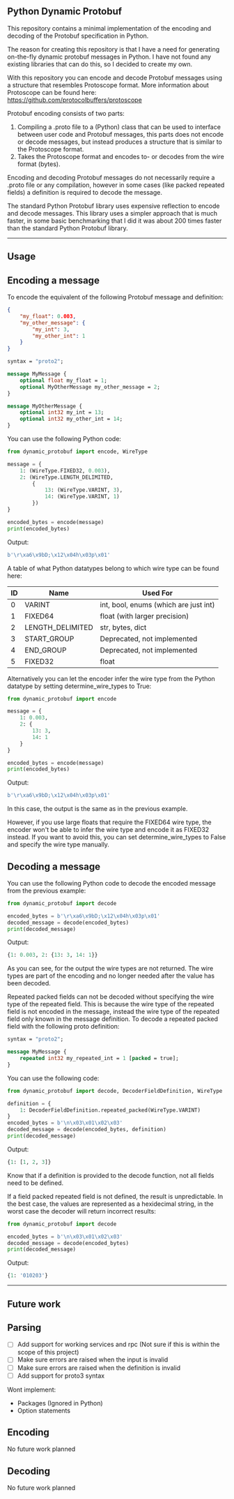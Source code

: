 Python Dynamic Protobuf
-----

This repository contains a minimal implementation of the encoding and decoding of the Protobuf specification in Python.

The reason for creating this repository is that I have a need for generating on-the-fly dynamic protobuf messages in Python. I have not found any existing libraries that can do this, so I decided to create my own.

With this repository you can encode and decode Protobuf messages using a structure that resembles Protoscope format.
More information about Protoscope can be found here: https://github.com/protocolbuffers/protoscope

Protobuf encoding consists of two parts:
1. Compiling a .proto file to a (Python) class that can be used to interface between user code and Protobuf messages, this parts does not encode or decode messages, but instead produces a structure that is similar to the Protoscope format.
2. Takes the Protoscope format and encodes to- or decodes from the wire format (bytes).

Encoding and decoding Protobuf messages do not necessarily require a .proto file or any compilation, however in some cases (like packed repeated fields) a definition is required to decode the message.

The standard Python Protobuf library uses expensive reflection to encode and decode messages.
This library uses a simpler approach that is much faster, in some basic benchmarking that I did it was about 200 times faster than the standard Python Protobuf library.

-----

Usage
-----

Encoding a message
-----

To encode the equivalent of the following Protobuf message and definition:

```json
{
    "my_float": 0.003,
    "my_other_message": {
        "my_int": 3,
        "my_other_int": 1
    }
}
```

```protobuf
syntax = "proto2";

message MyMessage {
    optional float my_float = 1;
    optional MyOtherMessage my_other_message = 2;
}

message MyOtherMessage {
    optional int32 my_int = 13;
    optional int32 my_other_int = 14;
}
```

You can use the following Python code:

```python
from dynamic_protobuf import encode, WireType

message = {
    1: (WireType.FIXED32, 0.003),
    2: (WireType.LENGTH_DELIMITED,
        {
            13: (WireType.VARINT, 3),
            14: (WireType.VARINT, 1)
        })
}

encoded_bytes = encode(message)
print(encoded_bytes)
```

Output:
```python
b'\r\xa6\x9bD;\x12\x04h\x03p\x01'
```

A table of what Python datatypes belong to which wire type can be found here:

| ID   | Name               | Used For                                | 
|------|--------------------|-----------------------------------------|
| 0    | VARINT             | int, bool, enums (which are just int)   |
| 1    | FIXED64            | float (with larger precision)           |
| 2    | LENGTH_DELIMITED   | str, bytes, dict                        |
| 3    | START_GROUP        | Deprecated, not implemented             |
| 4    | END_GROUP          | Deprecated, not implemented             |
| 5    | FIXED32            | float                                   |

Alternatively you can let the encoder infer the wire type from the Python datatype by setting determine_wire_types to True:

```python
from dynamic_protobuf import encode

message = {
    1: 0.003,
    2: {
        13: 3,
        14: 1
    }
}

encoded_bytes = encode(message)
print(encoded_bytes)
```

Output:
```python
b'\r\xa6\x9bD;\x12\x04h\x03p\x01'
```

In this case, the output is the same as in the previous example. 

However, if you use large floats that require the FIXED64 wire type, the encoder won't be able to infer the wire type and encode it as FIXED32 instead. If you want to avoid this, you can set determine_wire_types to False and specify the wire type manually.


Decoding a message
-----

You can use the following Python code to decode the encoded message from the previous example:

```python
from dynamic_protobuf import decode

encoded_bytes = b'\r\xa6\x9bD;\x12\x04h\x03p\x01'
decoded_message = decode(encoded_bytes)
print(decoded_message)
```

Output:
```python
{1: 0.003, 2: {13: 3, 14: 1}}
```

As you can see, for the output the wire types are not returned. The wire types are part of the encoding and no longer needed after the value has been decoded.

Repeated packed fields can not be decoded without specifying the wire type of the repeated field. This is because the wire type of the repeated field is not encoded in the message, instead the wire type of the repeated field only known in the message definition.
To decode a repeated packed field with the following proto definition:

```protobuf
syntax = "proto2";

message MyMessage {
    repeated int32 my_repeated_int = 1 [packed = true];
}
```

You can use the following code:

```python
from dynamic_protobuf import decode, DecoderFieldDefinition, WireType

definition = {
    1: DecoderFieldDefinition.repeated_packed(WireType.VARINT)
}
encoded_bytes = b'\n\x03\x01\x02\x03'
decoded_message = decode(encoded_bytes, definition)
print(decoded_message)
```

Output:
```python
{1: [1, 2, 3]}
```

Know that if a definition is provided to the decode function, not all fields need to be defined. 

If a field packed repeated field is not defined, the result is unpredictable. In the best case, the values are represented as a hexidecimal string, in the worst case the decoder will return incorrect results:
    
```python
from dynamic_protobuf import decode

encoded_bytes = b'\n\x03\x01\x02\x03'
decoded_message = decode(encoded_bytes)
print(decoded_message)
```

Output:
```python
{1: '010203'}
```

-----

Future work
-----

Parsing
-----

- [ ] Add support for working services and rpc (Not sure if this is within the scope of this project)
- [ ] Make sure errors are raised when the input is invalid
- [ ] Make sure errors are raised when the definition is invalid
- [ ] Add support for proto3 syntax

Wont implement:

- Packages (Ignored in Python)
- Option statements


Encoding
-----

No future work planned

Decoding
-----

No future work planned
